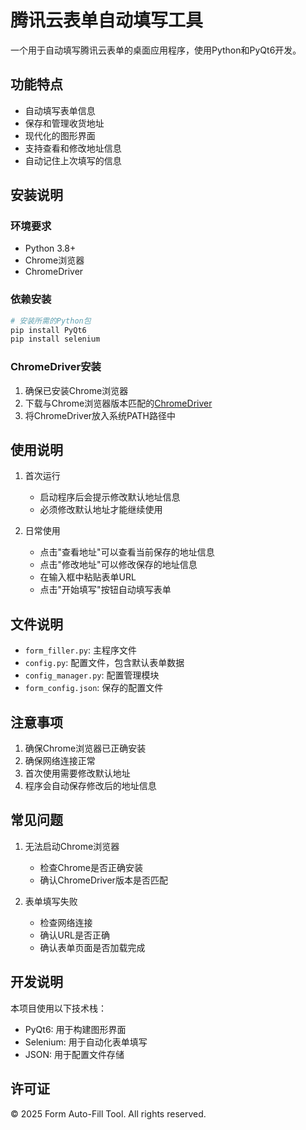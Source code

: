 # 腾讯云表单自动填写工具

一个用于自动填写腾讯云表单的桌面应用程序，使用Python和PyQt6开发。

## 功能特点

- 自动填写表单信息
- 保存和管理收货地址
- 现代化的图形界面
- 支持查看和修改地址信息
- 自动记住上次填写的信息

## 安装说明

### 环境要求

- Python 3.8+
- Chrome浏览器
- ChromeDriver

### 依赖安装

```bash
# 安装所需的Python包
pip install PyQt6
pip install selenium
```

### ChromeDriver安装

1. 确保已安装Chrome浏览器
2. 下载与Chrome浏览器版本匹配的[ChromeDriver](https://sites.google.com/chromium.org/driver/)
3. 将ChromeDriver放入系统PATH路径中

## 使用说明

1. 首次运行
   - 启动程序后会提示修改默认地址信息
   - 必须修改默认地址才能继续使用

2. 日常使用
   - 点击"查看地址"可以查看当前保存的地址信息
   - 点击"修改地址"可以修改保存的地址信息
   - 在输入框中粘贴表单URL
   - 点击"开始填写"按钮自动填写表单

## 文件说明

- `form_filler.py`: 主程序文件
- `config.py`: 配置文件，包含默认表单数据
- `config_manager.py`: 配置管理模块
- `form_config.json`: 保存的配置文件

## 注意事项

1. 确保Chrome浏览器已正确安装
2. 确保网络连接正常
3. 首次使用需要修改默认地址
4. 程序会自动保存修改后的地址信息

## 常见问题

1. 无法启动Chrome浏览器
   - 检查Chrome是否正确安装
   - 确认ChromeDriver版本是否匹配

2. 表单填写失败
   - 检查网络连接
   - 确认URL是否正确
   - 确认表单页面是否加载完成

## 开发说明

本项目使用以下技术栈：
- PyQt6: 用于构建图形界面
- Selenium: 用于自动化表单填写
- JSON: 用于配置文件存储

## 许可证

© 2025 Form Auto-Fill Tool. All rights reserved.
